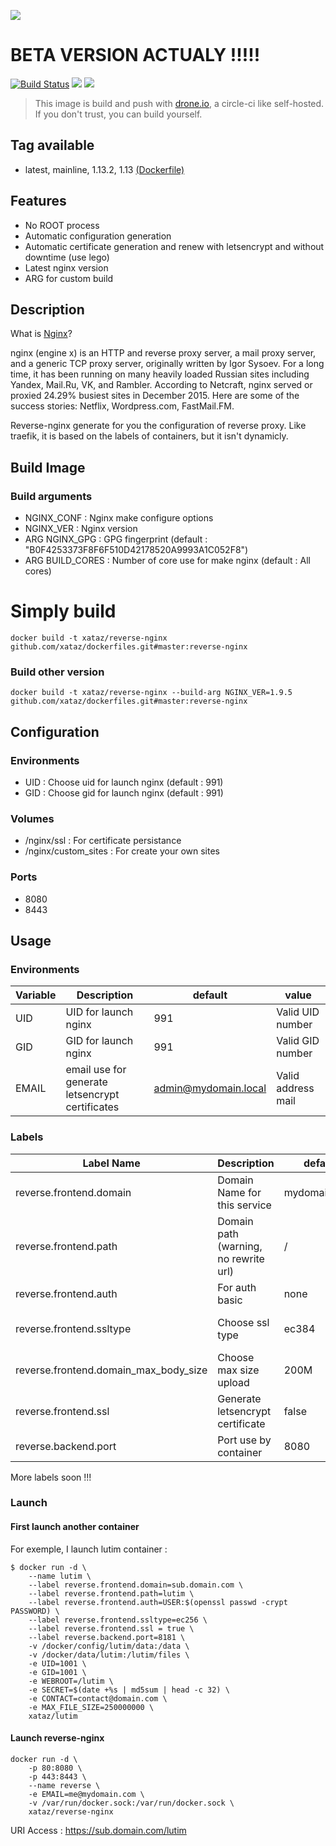 ![](http://nginx.org/nginx.png)

# BETA VERSION ACTUALY !!!!!
[![Build Status](https://drone.xataz.net/api/badges/xataz/docker-reverse-nginx/status.svg)](https://drone.xataz.net/xataz/docker-reverse-nginx)
[![](https://images.microbadger.com/badges/image/xataz/reverse-nginx.svg)](https://microbadger.com/images/xataz/reverse-nginx "Get your own image badge on microbadger.com")
[![](https://images.microbadger.com/badges/version/xataz/reverse-nginx.svg)](https://microbadger.com/images/xataz/reverse-nginx "Get your own version badge on microbadger.com")

> This image is build and push with [drone.io](https://github.com/drone/drone), a circle-ci like self-hosted.
> If you don't trust, you can build yourself.

## Tag available
* latest, mainline, 1.13.2, 1.13 [(Dockerfile)](https://github.com/xataz/dockerfiles/blob/master/reverse-nginx/Dockerfile)

## Features
* No ROOT process
* Automatic configuration generation
* Automatic certificate generation and renew with letsencrypt and without downtime (use lego)
* Latest nginx version
* ARG for custom build

## Description
What is [Nginx](http://nginx.org)?

nginx (engine x) is an HTTP and reverse proxy server, a mail proxy server, and a generic TCP proxy server, originally written by Igor Sysoev. For a long time, it has been running on many heavily loaded Russian sites including Yandex, Mail.Ru, VK, and Rambler. According to Netcraft, nginx served or proxied 24.29% busiest sites in December 2015. Here are some of the success stories: Netflix, Wordpress.com, FastMail.FM.

Reverse-nginx generate for you the configuration of reverse proxy. Like traefik, it is based on the labels of containers, but it isn't dynamicly.

## Build Image
### Build arguments
* NGINX_CONF : Nginx make configure options
* NGINX_VER : Nginx version
* ARG NGINX_GPG : GPG fingerprint (default : "B0F4253373F8F6F510D42178520A9993A1C052F8")
* ARG BUILD_CORES : Number of core use for make nginx (default : All cores)

# Simply build
```shell
docker build -t xataz/reverse-nginx github.com/xataz/dockerfiles.git#master:reverse-nginx
```
### Build other version
```shell
docker build -t xataz/reverse-nginx --build-arg NGINX_VER=1.9.5 github.com/xataz/dockerfiles.git#master:reverse-nginx
```

## Configuration
### Environments
* UID : Choose uid for launch nginx (default : 991)
* GID : Choose gid for launch nginx (default : 991)

### Volumes
* /nginx/ssl : For certificate persistance
* /nginx/custom_sites : For create your own sites

### Ports
* 8080
* 8443

## Usage
### Environments
| Variable | Description | default | value |
| -------- | ----------- | ------- | ----- |
| UID | UID for launch nginx | 991 | Valid UID number |
| GID | GID for launch nginx | 991 | Valid GID number |
| EMAIL | email use for generate letsencrypt certificates | admin@mydomain.local | Valid address mail |

### Labels
| Label Name | Description | default | value |
| ---------- | ----------- | ------- | ----- |
| reverse.frontend.domain | Domain Name for this service | mydomain.local | valid domain name |
| reverse.frontend.path | Domain path (warning, no rewrite url) | / | valid path, with / |
| reverse.frontend.auth | For auth basic | none | user:encryptpassword |
| reverse.frontend.ssltype | Choose ssl type | ec384 | rsa2048, rsa4096, rsa8192, ec256 or ec384 |
| reverse.frontend.domain\_max\_body\_size | Choose max size upload | 200M | Numeric value with unit (K,M,G,T) |
| reverse.frontend.ssl | Generate letsencrypt certificate | false | true or false |
| reverse.backend.port | Port use by container | 8080 | Valid port number |

More labels soon !!!

### Launch
#### First launch another container
For exemple, I launch lutim container :
```shell
$ docker run -d \
    --name lutim \
    --label reverse.frontend.domain=sub.domain.com \
    --label reverse.frontend.path=lutim \
    --label reverse.frontend.auth=USER:$(openssl passwd -crypt PASSWORD) \
    --label reverse.frontend.ssltype=ec256 \
    --label reverse.frontend.ssl = true \
    --label reverse.backend.port=8181 \
    -v /docker/config/lutim/data:/data \
    -v /docker/data/lutim:/lutim/files \
    -e UID=1001 \
    -e GID=1001 \
    -e WEBROOT=/lutim \
    -e SECRET=$(date +%s | md5sum | head -c 32) \
    -e CONTACT=contact@domain.com \
    -e MAX_FILE_SIZE=250000000 \
    xataz/lutim
```


#### Launch reverse-nginx
```shell
docker run -d \
	-p 80:8080 \
	-p 443:8443 \
    --name reverse \
    -e EMAIL=me@mydomain.com \
    -v /var/run/docker.sock:/var/run/docker.sock \
	xataz/reverse-nginx
```

URI Access : https://sub.domain.com/lutim



